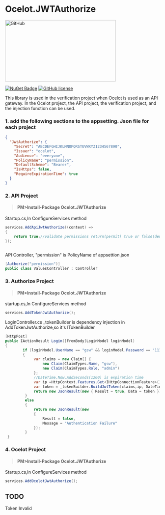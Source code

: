 # Ocelot.JWTAuthorize
<img src="https://github.com/axzxs2001/Ocelot.JWTAuthorize/blob/master/Ocelot.JWTAuthorize/Ocelot.JWTAuthorize/githublogo.png" alt="GitHub" title="Ocelot.JwtAuthorize" width="360" height="200" />

[![NuGet Badge](https://buildstats.info/nuget/Ocelot.JwtAuthorize)](https://www.nuget.org/packages/Ocelot.JwtAuthorize/)
[![GitHub license](https://img.shields.io/badge/license-MIT-blue.svg)](https://github.com/axzxs2001/Ocelot.JWTAuthorize/blob/master/LICENSE)


This library is used in the verification project when Ocelot is used as an API gateway. In the Ocelot project, the API project, the verification project, and the injection function can be used.

### 1. add the following sections to the appsetting. Json file for each project
```json
{
  "JwtAuthorize": {  
    "Secret": "ABCDEFGHIJKLMNOPQRSTUVWXYZ1234567890",
    "Issuer": "ocelot",
    "Audience": "everyone",
    "PolicyName": "permission",
    "DefaultScheme": "Bearer",
    "IsHttps": false,
    "RequireExpirationTime": true
  }
}
```
### 2. API Project 

>#### PM>Install-Package Ocelot.JWTAuthorize
Startup.cs,In ConfigureServices method
```c#
services.AddApiJwtAuthorize((context) =>
{    
    return true;//validate permissions return(permit) true or false(denied)
});
 
```
API Controller,  "permission" is PolicyName of appsettion.json
```C#
[Authorize("permission")]
public class ValuesController : Controller
```
### 3. Authorize Project

>#### PM>Install-Package Ocelot.JWTAuthorize
startup.cs,In ConfigureServices method
```C#
services.AddTokenJwtAuthorize();
```
LoginController.cs  _tokenBuilder is dependency injection in AddTokenJwtAuthorize,so it's ITokenBuilder
```C#
[HttpPost]
public IActionResult Login([FromBody]LoginModel loginModel)
{        
        if (loginModel.UserName == "gsw" && loginModel.Password == "111111")
        {
             var claims = new Claim[] {
                 new Claim(ClaimTypes.Name, "gsw"),
                 new Claim(ClaimTypes.Role, "admin")                  
             };     
             //DateTime.Now.AddSeconds(1200) is expiration time
             var ip =HttpContext.Features.Get<IHttpConnectionFeature>()?.RemoteIpAddress?.ToString();
             var token = _tokenBuilder.BuildJwtToken(claims,ip, DateTime.UtcNow, DateTime.Now.AddSeconds(1200));      
             return new JsonResult(new { Result = true, Data = token });
         }
         else
         {
             return new JsonResult(new
             {
                 Result = false,
                 Message = "Authentication Failure"
             });
         }
 }
```
### 4. Ocelot Project

>#### PM>Install-Package Ocelot.JWTAuthorize
Startup.cs,In ConfigureServices method
```C#
services.AddOcelotJwtAuthorize();
```

## TODO
Token Invalid
